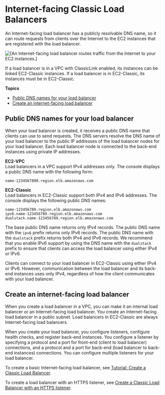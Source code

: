 # Internet\-facing Classic Load Balancers<a name="elb-internet-facing-load-balancers"></a>

An Internet\-facing load balancer has a publicly resolvable DNS name, so it can route requests from clients over the Internet to the EC2 instances that are registered with the load balancer\.

![\[An Internet-facing load balancer routes traffic from the Internet to your EC2 instances.\]](http://docs.aws.amazon.com/elasticloadbalancing/latest/classic/images/internet_facing_load_balancer.png)

If a load balancer is in a VPC with ClassicLink enabled, its instances can be linked EC2\-Classic instances\. If a load balancer is in EC2\-Classic, its instances must be in EC2\-Classic\.

**Topics**
+ [Public DNS names for your load balancer](#internet-facing-ip-addresses)
+ [Create an internet\-facing load balancer](#elb-create-internet-facing-load-balancer)

## Public DNS names for your load balancer<a name="internet-facing-ip-addresses"></a>

When your load balancer is created, it receives a public DNS name that clients can use to send requests\. The DNS servers resolve the DNS name of your load balancer to the public IP addresses of the load balancer nodes for your load balancer\. Each load balancer node is connected to the back\-end instances using private IP addresses\.

**EC2\-VPC**  
Load balancers in a VPC support IPv4 addresses only\. The console displays a public DNS name with the following form:

```
name-1234567890.region.elb.amazonaws.com
```

**EC2\-Classic**  
Load balancers in EC2\-Classic support both IPv4 and IPv6 addresses\. The console displays the following public DNS names:

```
name-123456789.region.elb.amazonaws.com
ipv6.name-123456789.region.elb.amazonaws.com    
dualstack.name-123456789.region.elb.amazonaws.com
```

The base public DNS name returns only IPv4 records\. The public DNS name with the `ipv6` prefix returns only IPv6 records\. The public DNS name with the `dualstack` prefix returns both IPv4 and IPv6 records\. We recommend that you enable IPv6 support by using the DNS name with the `dualstack` prefix to ensure that clients can access the load balancer using either IPv4 or IPv6\.

Clients can connect to your load balancer in EC2\-Classic using either IPv4 or IPv6\. However, communication between the load balancer and its back\-end instances uses only IPv4, regardless of how the client communicates with your load balancer\.

## Create an internet\-facing load balancer<a name="elb-create-internet-facing-load-balancer"></a>

When you create a load balancer in a VPC, you can make it an internal load balancer or an Internet\-facing load balancer\. You create an Internet\-facing load balancer in a public subnet\. Load balancers in EC2\-Classic are always Internet\-facing load balancers\.

When you create your load balancer, you configure listeners, configure health checks, and register back\-end instances\. You configure a listener by specifying a protocol and a port for front\-end \(client to load balancer\) connections, and a protocol and a port for back\-end \(load balancer to back\-end instances\) connections\. You can configure multiple listeners for your load balancer\.

To create a basic Internet\-facing load balancer, see [Tutorial: Create a Classic Load Balancer](elb-getting-started.md)\.

To create a load balancer with an HTTPS listener, see [Create a Classic Load Balancer with an HTTPS listener](elb-create-https-ssl-load-balancer.md)\.